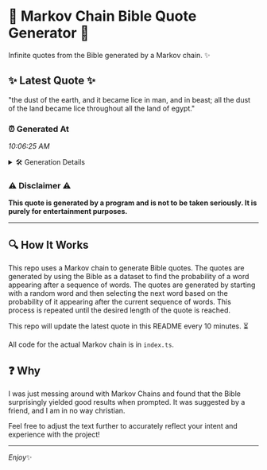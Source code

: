 # 📖 Markov Chain Bible Quote Generator 📖

Infinite quotes from the Bible generated by a Markov chain. ✨

## ✨ Latest Quote ✨
"the dust of the earth, and it became lice in man, and in beast; all the dust of the land became lice throughout all the land of egypt."

### ⏰ Generated At
*10:06:25 AM*

<details>
    <summary>🛠️ Generation Details</summary>
    <p>
        <strong>🌱 Seed:</strong> the<br>
        <strong>🔄 Iterations:</strong> 27<br>
        <strong>📜 Context History:</strong><br>[ the ]: dust<br>[ the, dust ]: of<br>[ the, dust, of ]: the<br>[ the, dust, of, the ]: earth,<br>[ the, dust, of, the, earth, ]: and<br>[ the, dust, of, the, earth,, and ]: it<br>[ dust, of, the, earth,, and, it ]: became<br>[ of, the, earth,, and, it, became ]: lice<br>[ the, earth,, and, it, became, lice ]: in<br>[ earth,, and, it, became, lice, in ]: man,<br>[ and, it, became, lice, in, man, ]: and<br>[ it, became, lice, in, man,, and ]: in<br>[ became, lice, in, man,, and, in ]: beast;<br>[ lice, in, man,, and, in, beast; ]: all<br>[ in, man,, and, in, beast;, all ]: the<br>[ man,, and, in, beast;, all, the ]: dust<br>[ and, in, beast;, all, the, dust ]: of<br>[ in, beast;, all, the, dust, of ]: the<br>[ beast;, all, the, dust, of, the ]: land<br>[ all, the, dust, of, the, land ]: became<br>[ the, dust, of, the, land, became ]: lice<br>[ dust, of, the, land, became, lice ]: throughout<br>[ of, the, land, became, lice, throughout ]: all<br>[ the, land, became, lice, throughout, all ]: the<br>[ land, became, lice, throughout, all, the ]: land<br>[ became, lice, throughout, all, the, land ]: of<br>[ lice, throughout, all, the, land, of ]: egypt.<br>
    </p>
</details>

### ⚠️ Disclaimer ⚠️
**This quote is generated by a program and is not to be taken seriously. It is purely for entertainment purposes.**

---

## 🔍 How It Works

This repo uses a Markov chain to generate Bible quotes. The quotes are generated by using the Bible as a dataset to find the probability of a word appearing after a sequence of words. The quotes are generated by starting with a random word and then selecting the next word based on the probability of it appearing after the current sequence of words. This process is repeated until the desired length of the quote is reached.

This repo will update the latest quote in this README every 10 minutes. ⏳

All code for the actual Markov chain is in `index.ts`.

## ❓ Why

I was just messing around with Markov Chains and found that the Bible surprisingly yielded good results when prompted. 
It was suggested by a friend, and I am in no way christian.

Feel free to adjust the text further to accurately reflect your intent and experience with the project!

---

*Enjoy*✨
